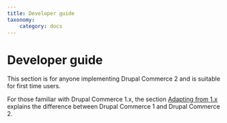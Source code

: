 ```yaml
---
title: Developer guide
taxonomy:
    category: docs
---
```


Developer guide
===============

This section is for anyone implementing Drupal Commerce 2 and is suitable for first time users.

For those familiar with Drupal Commerce 1.x, the section [Adapting from 1.x](https://docs.drupalcommerce.org/commerce2/developer-guide/adapting-from-1x) explains the difference between Drupal Commerce 1 and Drupal Commerce 2.
